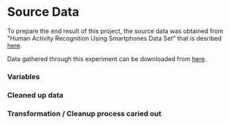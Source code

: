 # Source Data #

To prepare the end result of this project, the source data was obtained from "Human Activity Recognition Using Smartphones Data Set" that is desribed [here](http://archive.ics.uci.edu/ml/datasets/Human+Activity+Recognition+Using+Smartphones).

Data gathered through this experiment can be downloaded from [here]([https://d396qusza40orc.cloudfront.net/getdata%2Fprojectfiles%2FUCI%20HAR%20Dataset.zip).

### Variables

### Cleaned up data

### Transformation / Cleanup process caried out

